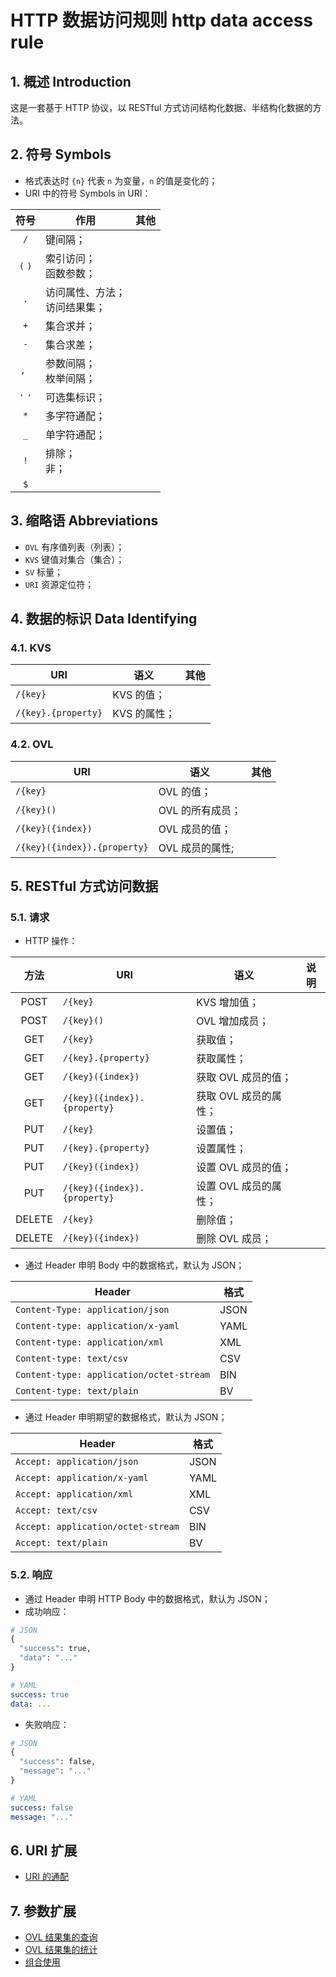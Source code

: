 # HTTP 数据访问规则 http data access rule

## 1. 概述 Introduction

这是一套基于 HTTP 协议，以 RESTful 方式访问结构化数据、半结构化数据的方法。

## 2. 符号 Symbols

- 格式表达时 `{n}` 代表 `n` 为变量，`n` 的值是变化的；
- URI 中的符号 Symbols in URI：

|  符号   | 作用                             | 其他 |
| :-----: | -------------------------------- | ---- |
|   `/`   | 键间隔；                         |      |
| `(` `)` | 索引访问；<br>函数参数；         |      |
|   `.`   | 访问属性、方法；<br>访问结果集； |      |
|   `+`   | 集合求并；                       |      |
|   `-`   | 集合求差；                       |      |
|  `, `   | 参数间隔；<br>枚举间隔；         |      |
| `'` `'` | 可选集标识；                     |      |
|   `*`   | 多字符通配；                     |      |
|   `_`   | 单字符通配；                     |      |
|   `!`   | 排除；<br>非；                   |      |
|   `$`   |                                  |      |

## 3. 缩略语 Abbreviations

- `OVL` 有序值列表（列表）；
- `KVS` 键值对集合（集合）；
- `SV` 标量；
- `URI` 资源定位符；

## 4. 数据的标识 Data Identifying

### 4.1. KVS

| URI                 | 语义         | 其他 |
| ------------------- | ------------ | ---- |
| `/{key}`            | KVS 的值；   |      |
| `/{key}.{property}` | KVS 的属性； |      |

### 4.2. OVL

| URI                          | 语义             | 其他 |
| ---------------------------- | ---------------- | ---- |
| `/{key}`                     | OVL 的值；       |      |
| `/{key}()`                   | OVL 的所有成员； |      |
| `/{key}({index})`            | OVL 成员的值；   |      |
| `/{key}({index}).{property}` | OVL 成员的属性;  |      |

## 5. RESTful 方式访问数据

### 5.1. 请求

- HTTP 操作：

|  方法  | URI                          | 语义                  | 说明 |
| :----: | ---------------------------- | --------------------- | ---- |
|  POST  | `/{key}`                     | KVS 增加值；          |      |
|  POST  | `/{key}()`                   | OVL 增加成员；        |      |
|  GET   | `/{key}`                     | 获取值；              |      |
|  GET   | `/{key}.{property}`          | 获取属性；            |      |
|  GET   | `/{key}({index})`            | 获取 OVL 成员的值；   |      |
|  GET   | `/{key}({index}).{property}` | 获取 OVL 成员的属性； |      |
|  PUT   | `/{key}`                     | 设置值；              |      |
|  PUT   | `/{key}.{property}`          | 设置属性；            |      |
|  PUT   | `/{key}({index})`            | 设置 OVL 成员的值；   |      |
|  PUT   | `/{key}({index}).{property}` | 设置 OVL 成员的属性； |      |
| DELETE | `/{key}`                     | 删除值；              |      |
| DELETE | `/{key}({index})`            | 删除 OVL 成员；       |      |

- 通过 Header 申明 Body 中的数据格式，默认为 JSON；

| Header                                   | 格式 |
| ---------------------------------------- | ---- |
| `Content-Type: application/json`         | JSON |
| `Content-type: application/x-yaml`       | YAML |
| `Content-type: application/xml`          | XML  |
| `Content-type: text/csv`                 | CSV  |
| `Content-type: application/octet-stream` | BIN  |
| `Content-type: text/plain`               | BV   |

- 通过 Header 申明期望的数据格式，默认为 JSON；

| Header                             | 格式 |
| ---------------------------------- | ---- |
| `Accept: application/json`         | JSON |
| `Accept: application/x-yaml`       | YAML |
| `Accept: application/xml`          | XML  |
| `Accept: text/csv`                 | CSV  |
| `Accept: application/octet-stream` | BIN  |
| `Accept: text/plain`               | BV   |

### 5.2. 响应

- 通过 Header 申明 HTTP Body 中的数据格式，默认为 JSON；
- 成功响应：

```python
# JSON
{
  "success": true,
  "data": "..."
}
```

```yaml
# YAML
success: true
data: ...
```

- 失败响应：

```python
# JSON
{
  "success": false,
  "message": "..."
}
```

```yaml
# YAML
success: false
message: "..."
```

## 6. URI 扩展

- [URI 的通配](doc/wildcard.md)

## 7. 参数扩展

- [OVL 结果集的查询](doc/query.md)
- [OVL 结果集的统计](doc/statistic.md)
- [组合使用](doc/mixing.md)
